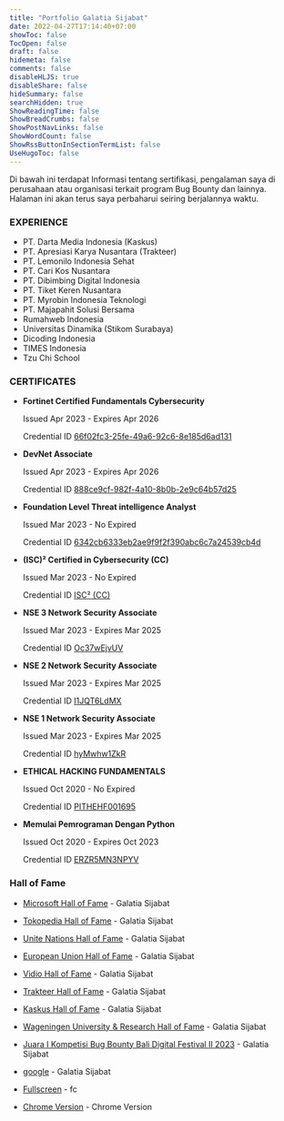 ```yaml
---
title: "Portfolio Galatia Sijabat"
date: 2022-04-27T17:14:40+07:00
showToc: false
TocOpen: false
draft: false
hidemeta: false
comments: false
disableHLJS: true
disableShare: false
hideSummary: false
searchHidden: true
ShowReadingTime: false
ShowBreadCrumbs: false
ShowPostNavLinks: false
ShowWordCount: false
ShowRssButtonInSectionTermList: false
UseHugoToc: false
---
```



Di bawah ini terdapat Informasi tentang sertifikasi, pengalaman saya di perusahaan atau organisasi terkait program Bug Bounty dan lainnya. Halaman ini akan terus saya perbaharui seiring berjalannya waktu.

### EXPERIENCE

- PT. Darta Media Indonesia (Kaskus)
- PT. Apresiasi Karya Nusantara (Trakteer)
- PT. Lemonilo Indonesia Sehat
- PT. Cari Kos Nusantara
- PT. Dibimbing Digital Indonesia
- PT. Tiket Keren Nusantara
- PT. Myrobin Indonesia Teknologi
- PT. Majapahit Solusi Bersama
- Rumahweb Indonesia
- Universitas Dinamika (Stikom Surabaya)
- Dicoding Indonesia
- TIMES Indonesia
- Tzu Chi School

### CERTIFICATES

- **Fortinet Certified Fundamentals Cybersecurity**

  Issued Apr 2023 - Expires Apr 2026

  Credential ID [66f02fc3-25fe-49a6-92c6-8e185d6ad131](https://www.credly.com/badges/66f02fc3-25fe-49a6-92c6-8e185d6ad131)

- **DevNet Associate**

  Issued Apr 2023 - Expires Apr 2026

  Credential ID [888ce9cf-982f-4a10-8b0b-2e9c64b57d25](https://www.credly.com/badges/888ce9cf-982f-4a10-8b0b-2e9c64b57d25)

- **Foundation Level Threat intelligence Analyst**

  Issued Mar 2023 - No Expired

  Credential ID [6342cb6333eb2ae9f9f2f390abc6c7a24539cb4d](https://arcx.io/verify-certificate?id=6342cb6333eb2ae9f9f2f390abc6c7a24539cb4d&k=173d9a2b4d9140449b1fd69cb37773ad)

- **(ISC)² Certified in Cybersecurity (CC)**

  Issued Mar 2023 - No Expired

  Credential ID [ISC² (CC)](https://drive.google.com/file/d/13t035RykEr8Z92To53nmdSgQNWbgRw1x/view)

- **NSE 3 Network Security Associate**

  Issued Mar 2023 - Expires Mar 2025

  Credential ID [Oc37wEjvUV](https://training.fortinet.com/badges/badge.php?hash=7fb432e0dc29415a29a5806500f90710738309b8)

- **NSE 2 Network Security Associate**

  Issued Mar 2023 - Expires Mar 2025

  Credential ID [I1JQT6LdMX](https://training.fortinet.com/badges/badge.php?hash=5f54e49994a3f94dceb843f67e2a9f9516c9bf58)

- **NSE 1 Network Security Associate**

  Issued Mar 2023 - Expires Mar 2025

  Credential ID [hyMwhw1ZkR](https://training.fortinet.com/badges/badge.php?hash=44782e6a17307765ebb4763221be43d6d7728be3)

- **ETHICAL HACKING FUNDAMENTALS**

  Issued Oct 2020 - No Expired

  Credential ID [PITHEHF001695](https://drive.google.com/file/d/1s6Zc4Tzhrcx6Sm8Noq3Y5spMLI7iCIE9/view)

- **Memulai Pemrograman Dengan Python**

  Issued Oct 2020 - Expires Oct 2023

  Credential ID [ERZR5MN3NPYV](https://www.dicoding.com/certificates/ERZR5MN3NPYV)

### Hall of Fame

- [Microsoft Hall of Fame](https://msrc.microsoft.com/update-guide/acknowledgement/online) - Galatia Sijabat
- [Tokopedia Hall of Fame](#) - Galatia Sijabat
- [Unite Nations Hall of Fame](https://unite.un.org/content/hall-fame) - Galatia Sijabat
- [European Union Hall of Fame](https://www.cert.europa.eu/hall-of-fame) - Galatia Sijabat
- [Vidio Hall of Fame](https://www.vidio.com/pages/vidio-bug-bounty-program) - Galatia Sijabat
- [Trakteer Hall of Fame](https://trakteer.id/our-heroes) - Galatia Sijabat
- [Kaskus Hall of Fame](https://bantuan.kaskus.co.id/hc/id/articles/360026355992-Hall-of-Fame) - Galatia Sijabat
- [Wageningen University & Research Hall of Fame](https://www.wur.nl/nl/over-wageningen/hall-of-fame-responsible-disclosure.htm) - Galatia Sijabat
- [Juara I Kompetisi Bug Bounty Bali Digital Festival II 2023](https://www.google.com/search?q=Juara+I+Kompetisi+Bug+Bounty+Bali+Digital+Festival+II+2023) - Galatia Sijabat


- [google](https://www.google.com/url?sa=i&url=https%3A%2F%2Frebelsec.id) - Galatia Sijabat
- [Fullscreen](https://rebelsec.id/fullscreen.html) - fc
- [Chrome Version](chrome://version) - Chrome Version
